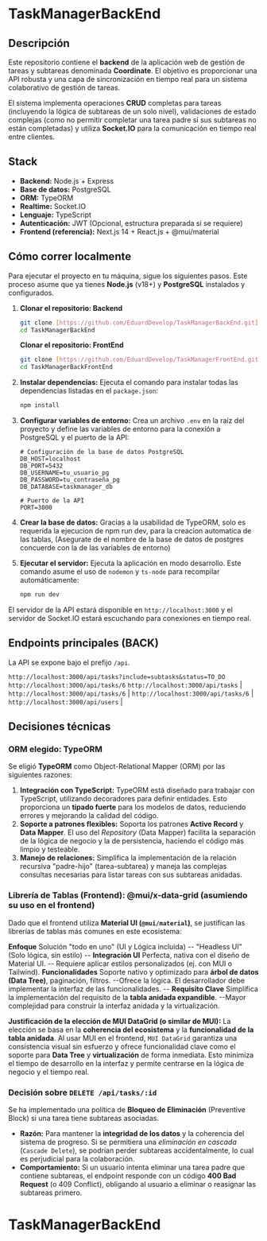 # TaskManagerBackEnd

## Descripción
Este repositorio contiene el **backend** de la aplicación web de gestión de tareas y subtareas denominada **Coordinate**. El objetivo es proporcionar una API robusta y una capa de sincronización en tiempo real para un sistema colaborativo de gestión de tareas.

El sistema implementa operaciones **CRUD** completas para tareas (incluyendo la lógica de subtareas de un solo nivel), validaciones de estado complejas (como no permitir completar una tarea padre si sus subtareas no están completadas) y utiliza **Socket.IO** para la comunicación en tiempo real entre clientes.

## Stack
* **Backend:** Node.js + Express
* **Base de datos:** PostgreSQL
* **ORM:** TypeORM
* **Realtime:** Socket.IO
* **Lenguaje:** TypeScript
* **Autenticación:** JWT (Opcional, estructura preparada si se requiere)
* **Frontend (referencia):** Next.js 14 + React.js + @mui/material

## Cómo correr localmente
Para ejecutar el proyecto en tu máquina, sigue los siguientes pasos. Este proceso asume que ya tienes **Node.js** (v18+) y **PostgreSQL** instalados y configurados.

1.  **Clonar el repositorio: Backend**
    ```bash
    git clone [https://github.com/EduardDevelop/TaskManagerBackEnd.git](https://github.com/EduardDevelop/TaskManagerBackEnd.git)
    cd TaskManagerBackEnd
    ```
    **Clonar el repositorio: FrontEnd**
    ```bash
    git clone [https://github.com/EduardDevelop/TaskManagerFrontEnd.git](https://github.com/EduardDevelop/TaskManagerFrontEnd.git)
    cd TaskManagerBackFrontEnd
    ```

2.  **Instalar dependencias:**
    Ejecuta el comando para instalar todas las dependencias listadas en el `package.json`:
    ```bash
    npm install
    ```

3.  **Configurar variables de entorno:**
    Crea un archivo `.env` en la raíz del proyecto y define las variables de entorno para la conexión a PostgreSQL y el puerto de la API:
    ```
    # Configuración de la base de datos PostgreSQL
    DB_HOST=localhost
    DB_PORT=5432
    DB_USERNAME=tu_usuario_pg
    DB_PASSWORD=tu_contraseña_pg
    DB_DATABASE=taskmanager_db

    # Puerto de la API
    PORT=3000
    ```

4.  **Crear la base de datos:**
  Gracias a la usabilidad de TypeORM, solo es requerida la ejecucion de npm run dev, para la creacion automatica de las tablas, (Asegurate de el nombre de la base de datos de postgres concuerde con la de las variables de entorno)

5.  **Ejecutar el servidor:**
    Ejecuta la aplicación en modo desarrollo. Este comando asume el uso de `nodemon` y `ts-node` para recompilar automáticamente:
    ```bash
    npm run dev
    ```

El servidor de la API estará disponible en `http://localhost:3000` y el servidor de Socket.IO estará escuchando para conexiones en tiempo real.

## Endpoints principales (BACK)
La API se expone bajo el prefijo `/api`.

 `http://localhost:3000/api/tasks?include=subtasks&status=TO_DO` 
  `http://localhost:3000/api/tasks/6` 
   `http://localhost:3000/api/tasks` |
`http://localhost:3000/api/tasks/6` |
 `http://localhost:3000/api/tasks/6` |
`http://localhost:3000/api/users` |

## Decisiones técnicas

### ORM elegido: TypeORM
Se eligió **TypeORM** como Object-Relational Mapper (ORM) por las siguientes razones:

1.  **Integración con TypeScript:** TypeORM está diseñado para trabajar con TypeScript, utilizando decoradores para definir entidades. Esto proporciona un **tipado fuerte** para los modelos de datos, reduciendo errores y mejorando la calidad del código.
2.  **Soporte a patrones flexibles:** Soporta los patrones **Active Record** y **Data Mapper**. El uso del *Repository* (Data Mapper) facilita la separación de la lógica de negocio y la de persistencia, haciendo el código más limpio y testeable.
3.  **Manejo de relaciones:** Simplifica la implementación de la relación recursiva "padre-hijo" (tarea-subtarea) y maneja las complejas consultas necesarias para listar tareas con sus subtareas anidadas.

### Librería de Tablas (Frontend): @mui/x-data-grid (asumiendo su uso en el frontend)

Dado que el frontend utiliza **Material UI (`@mui/material`)**, se justifican las librerías de tablas más comunes en este ecosistema:


 **Enfoque**  Solución "todo en uno" (UI y Lógica incluida) -- "Headless UI" (Solo lógica, sin estilo) --
 **Integración UI**  Perfecta, nativa con el diseño de Material UI. -- Requiere aplicar estilos personalizados (ej. con MUI o Tailwind). 
 **Funcionalidades** Soporte nativo y optimizado para **árbol de datos (Data Tree)**, paginación, filtros. --Ofrece la lógica. El desarrollador debe implementar la interfaz de las funcionalidades. --
 **Requisito Clave**  Simplifica la implementación del requisito de la **tabla anidada expandible**. --Mayor complejidad para construir la interfaz anidada y la virtualización. 

**Justificación de la elección de MUI DataGrid (o similar de MUI):**
La elección se basa en la **coherencia del ecosistema** y la **funcionalidad de la tabla anidada**. Al usar MUI en el frontend, `MUI DataGrid` garantiza una consistencia visual sin esfuerzo y ofrece funcionalidad clave como el soporte para **Data Tree** y **virtualización** de forma inmediata. Esto minimiza el tiempo de desarrollo en la interfaz y permite centrarse en la lógica de negocio y el tiempo real.

### Decisión sobre `DELETE /api/tasks/:id`

Se ha implementado una política de **Bloqueo de Eliminación** (Preventive Block) si una tarea tiene subtareas asociadas.

* **Razón:** Para mantener la **integridad de los datos** y la coherencia del sistema de progreso. Si se permitiera una *eliminación en cascada* (`Cascade Delete`), se podrían perder subtareas accidentalmente, lo cual es perjudicial para la colaboración.
* **Comportamiento:** Si un usuario intenta eliminar una tarea padre que contiene subtareas, el endpoint responde con un código **400 Bad Request** (o 409 Conflict), obligando al usuario a eliminar o reasignar las subtareas primero.

# TaskManagerBackEnd
